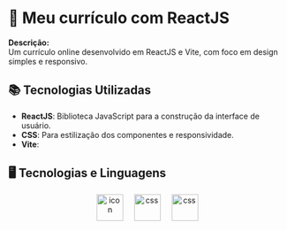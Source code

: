 # 🚀 Meu currículo com ReactJS

**Descrição:**  
Um currículo online desenvolvido em ReactJS e Vite, com foco em design simples e responsivo.

## 📚 Tecnologias Utilizadas

- **ReactJS**: Biblioteca JavaScript para a construção da interface de usuário.
- **CSS**: Para estilização dos componentes e responsividade.
- **Vite**:

## 🖥️ Tecnologias e Linguagens

<div align="center">
 <img src="https://skillicons.dev/icons?i=react" alt="icon" height="48" width="48" height="65" />
  <img width="12" />
  <img src="https://skillicons.dev/icons?i=css" width="48" height="48" alt="css" />
  <img width="12" />
  <img src="https://skillicons.dev/icons?i=vite" width="48" height="48" alt="css" />
</div>
